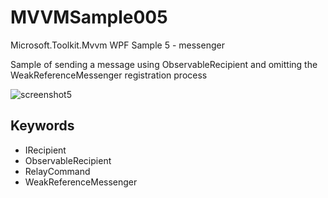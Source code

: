 # MVVMSample005
Microsoft.Toolkit.Mvvm WPF Sample 5 - messenger

Sample of sending a message using ObservableRecipient and omitting the WeakReferenceMessenger registration process

![screenshot5](https://user-images.githubusercontent.com/81235941/115363179-343ad200-a1fd-11eb-9078-35e3d980bd30.png)

## Keywords

* IRecipient
* ObservableRecipient
* RelayCommand
* WeakReferenceMessenger
